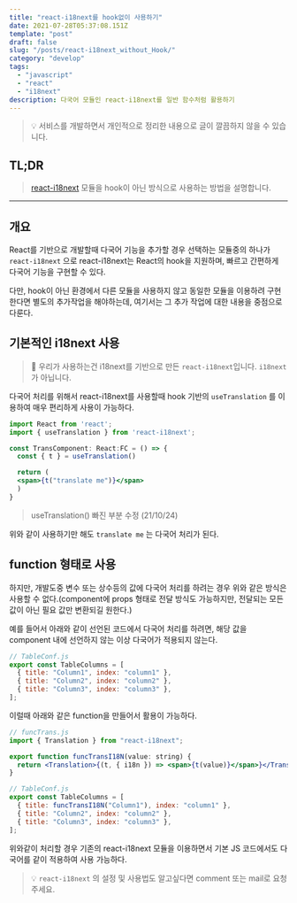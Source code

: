 ```yaml
---
title: "react-i18next를 hook없이 사용하기"
date: 2021-07-28T05:37:08.151Z
template: "post"
draft: false
slug: "/posts/react-i18next_without_Hook/"
category: "develop"
tags:
  - "javascript"
  - "react"
  - "i18next"
description: 다국어 모듈인 react-i18next를 일반 함수처럼 활용하기
---
```


> 💡 서비스를 개발하면서 개인적으로 정리한 내용으로 글이 깔끔하지 않을 수 있습니다.

## TL;DR

> [react-i18next](https://react.i18next.com/) 모듈을 hook이 아닌 방식으로 사용하는 방법을 설명합니다.

---

## 개요

React를 기반으로 개발할때 다국어 기능을 추가할 경우 선택하는 모듈중의 하나가 `react-i18next` 으로 react-i18next는 React의 hook을 지원하며, 빠르고 간편하게 다국어 기능을 구현할 수 있다.

다만, hook이 아닌 환경에서 다른 모듈을 사용하지 않고 동일한 모듈을 이용하려 구현한다면 별도의 추가작업을 해야하는데, 여기서는 그 추가 작업에 대한 내용을 중점으로 다룬다.

## 기본적인 i18next 사용

> 🚨 우리가 사용하는건 i18next를 기반으로 만든 `react-i18next`입니다. `i18next`가 아닙니다.

다국어 처리를 위해서 react-i18next를 사용할때 hook 기반의 `useTranslation` 를 이용하여 매우 편리하게 사용이 가능하다.

```jsx
import React from 'react';
import { useTranslation } from 'react-i18next';

const TransComponent: React:FC = () => {
  const { t } = useTranslation()

  return (
  <span>{t("translate me")}</span>
  )
}
```

> useTranslation() 빠진 부분 수정 (21/10/24)

위와 같이 사용하기만 해도 `translate me` 는 다국어 처리가 된다.

## function 형태로 사용

하지만, 개발도중 변수 또는 상수등의 값에 다국어 처리를 하려는 경우 위와 같은 방식은 사용할 수 없다.(component에 props 형태로 전달 방식도 가능하지만, 전달되는 모든 값이 아닌 필요 값만 변환되길 원한다.)

예를 들어서 아래와 같이 선언된 코드에서 다국어 처리를 하려면, 해당 값을 component 내에 선언하지 않는 이상 다국어가 적용되지 않는다.

```jsx
// TableConf.js
export const TableColumns = [
  { title: "Column1", index: "column1" },
  { title: "Column2", index: "column2" },
  { title: "Column3", index: "column3" },
];
```

이럴때 아래와 같은 function을 만들어서 활용이 가능하다.

```jsx
// funcTrans.js
import { Translation } from "react-i18next";

export function funcTransI18N(value: string) {
  return <Translation>{(t, { i18n }) => <span>{t(value)}</span>}</Translation>;
}

// TableConf.js
export const TableColumns = [
  { title: funcTransI18N("Column1"), index: "column1" },
  { title: "Column2", index: "column2" },
  { title: "Column3", index: "column3" },
];
```

위와같이 처리할 경우 기존의 react-i18next 모듈을 이용하면서 기본 JS 코드에서도 다국어를 같이 적용하여 사용 가능하다.

> 💡 `react-i18next` 의 설정 및 사용법도 알고싶다면 comment 또는 mail로 요청주세요.

